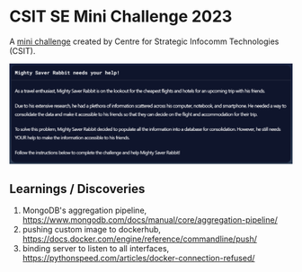 # CSIT SE Mini Challenge 2023

A [mini challenge](https://www.csit.gov.sg/events/csit-mini-challenge) created by Centre for Strategic Infocomm Technologies (CSIT).

![detail](./images/detail.png)



## Learnings / Discoveries

1. MongoDB's aggregation pipeline, https://www.mongodb.com/docs/manual/core/aggregation-pipeline/
2. pushing custom image to dockerhub, https://docs.docker.com/engine/reference/commandline/push/
3. binding server to listen to all interfaces, https://pythonspeed.com/articles/docker-connection-refused/



